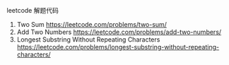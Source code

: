leetcode 解题代码
1. Two Sum	https://leetcode.com/problems/two-sum/	
2. Add Two Numbers	https://leetcode.com/problems/add-two-numbers/	
3. Longest Substring Without Repeating Characters	https://leetcode.com/problems/longest-substring-without-repeating-characters/	
